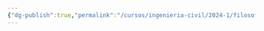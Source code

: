 ```yaml
---
{"dg-publish":true,"permalink":"/cursos/ingenieria-civil/2024-1/filosofia-para-que/unidad-ii/3-politica/3-politica/"}
---
```


